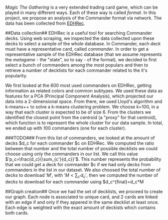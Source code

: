 _Magic The Gathering_ is a very extended trading card game, which can be played in many different ways. Each of these way is called _format_. In this project, we propose an analysis of the Commander format via network. The data has been collected from [EDHRec](https://www.EDHRec.com).

##Data collection##
EDHRec is a useful tool for searching Commander decks. Using web scraping, we inspected the data collected upon these decks to select a sample of the whole database. In Commander, each deck must have a representative card, called _commander_. In order to get a representative sample of the EDHRec database (that we assume represents the _metagame_ - the "state", so to say -  of the format), we decided to first select a bunch of commanders among the most populars and then to retrieve a number of decklists for each commander related to the it's popularity.

We first looked at the 600 most used commanders on EDHRec, getting information as related colors and common subtypes. We used these data as features for a PCA (Principal Component Analysis), which projected our data into a 2-dimensional space. From there, we used Lloyd's algorithm and k-means++ to solve a k-means clustering problem. We choose k=100, in a way that each cluster is expected to be of size 6.
From the clusters we identified the closest point from the centroid (a "proxy" for that centroid), which function is to represent the whole cluster for our data sample. In total, we ended up with 100 commanders (one for each cluster).

###TODO###
From this list of commanders, we looked at the amount of decks $d_c for each commander $c on EDHRec. We computed the ratio between that number and the total number of possible decklists we could choose using only the commanders in our list. We call this value $'p_c=\frac{d_c}{\sum_{c'}{d_c}}'$. This number represents the probability that we could get a deck for commander $c if we had only decks from commanders in the list in our dataset. We also choosed the total number of decks to download $'M'$, with $'M<\sum_{c'}{d_c}'$, then we computed the number of decks to download for each commander using $d_c^{final}=d_c*M

##Graph creation##
Once we had the set of decklists, we proceed to create our graph. Each node is associated to unique card, and 2 cards are linked with an edge if and only if they appered in the same decklist at least once. Each edge is weighted with the exact amount of deckists which contains both cards.